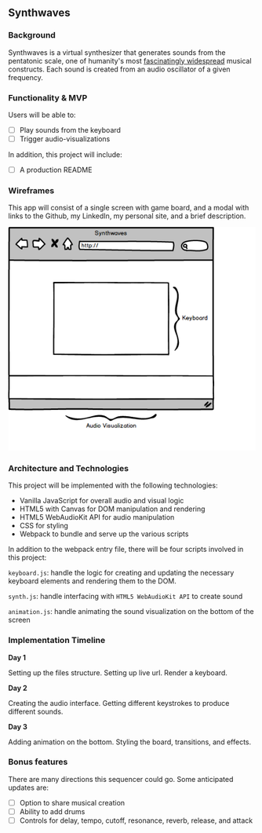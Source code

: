 ## Synthwaves

### Background  

Synthwaves is a virtual synthesizer that generates sounds from the pentatonic scale, one of humanity's most [fascinatingly widespread](https://www.youtube.com/watch?v=ne6tB2KiZuk) musical constructs. Each sound is created from an audio oscillator of a given frequency.

### Functionality & MVP  

Users will be able to:

- [ ] Play sounds from the keyboard
- [ ] Trigger audio-visualizations

In addition, this project will include:

- [ ] A production README

### Wireframes

This app will consist of a single screen with game board, and a modal with links to the Github, my LinkedIn, my personal site, and a brief description.

![wireframes](Wireframes/Main.png)

### Architecture and Technologies

This project will be implemented with the following technologies:

- Vanilla JavaScript for overall audio and visual logic
- HTML5 with Canvas for DOM manipulation and rendering
- HTML5 WebAudioKit API for audio manipulation
- CSS for styling
- Webpack to bundle and serve up the various scripts

In addition to the webpack entry file, there will be four scripts involved in this project:

`keyboard.js`: handle the logic for creating and updating the necessary keyboard elements and rendering them to the DOM.

`synth.js`: handle interfacing with `HTML5 WebAudioKit API` to create sound

`animation.js`: handle animating the sound visualization on the bottom of the screen


### Implementation Timeline

**Day 1**

Setting up the files structure. Setting up live url. Render a keyboard.

**Day 2**

Creating the audio interface. Getting different keystrokes to produce different sounds.


**Day 3**

Adding animation on the bottom. Styling the board, transitions, and effects.


### Bonus features

There are many directions this sequencer could go.  Some anticipated updates are:

- [ ] Option to share musical creation
- [ ] Ability to add drums
- [ ] Controls for delay, tempo, cutoff, resonance, reverb, release, and attack
